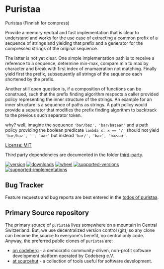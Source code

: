 # Puristaa

Puristaa (Finnish for compress)

Provide a memory neutral and fast implementation that is clear to understand and works for the use case of extracting a common prefix of a sequence of strings and yielding that prefix and a generator for the compressed strings of the original sequence.

The latter is not yet clear. One simple implementation path is to receive a reference to a sequence, determine min-max, compare min to max by character and break with first index of enumaeration not matching. Finally yield first the prefix, subsequently all strings of the sequence each shortened by the prefix.

Another still open question is, if a composition of functions can be construed, such that the prefix finding algorithm respects a caller provided policy representing the inner structure of the strings.
 An example for an inner structure is a sequence of paths as strings. A path policy would provide a separator that modifies the prefix finding algorithm to backtrack to the previous such separator token.

why? well, imagine the sequence `'bar/baz', 'bar/bazaar'` and a path policy providing the boolean predicate `lambda x: x == '/'` should not yield `'bar/baz', '', 'aar'` but instead `'bar/', 'baz', 'bazaar'`.

[License: MIT](https://git.sr.ht/~sthagen/puristaa/tree/default/item/LICENSE)

Third party dependencies are documented in the folder [third-party](third-party/README.md).

[![version](https://img.shields.io/pypi/v/puristaa.svg?style=flat)](https://pypi.python.org/pypi/puristaa/)
[![downloads](https://pepy.tech/badge/puristaa/month)](https://pepy.tech/project/puristaa)
[![wheel](https://img.shields.io/pypi/wheel/puristaa.svg?style=flat)](https://pypi.python.org/pypi/puristaa/)
[![supported-versions](https://img.shields.io/pypi/pyversions/puristaa.svg?style=flat)](https://pypi.python.org/pypi/puristaa/)
[![supported-implementations](https://img.shields.io/pypi/implementation/puristaa.svg?style=flat)](https://pypi.python.org/pypi/puristaa/)

## Bug Tracker

Feature requests and bug reports are best entered in the [todos of puristaa](https://todo.sr.ht/~sthagen/puristaa).

## Primary Source repository

The primary source of `puristaa` lives somewhere on a mountain in Central Switzerland.
But, we use decentralized version control (git), so any clone can become the source to everyone's benefit, no central only code.
Anyway, the preferred public clones of `puristaa` are:

* [on codeberg](https://codeberg.org/sthagen/puristaa) - a democratic community-driven, non-profit software development platform operated by Codeberg e.V.
* [at sourcehut](https://git.sr.ht/~sthagen/puristaa) - a collection of tools useful for software development.

